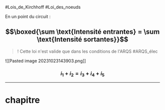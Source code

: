 #Lois_de_Kirchhoff #Loi_des_noeuds

En un point du circuit : 
## $$\boxed{\sum \text{Intensité entrantes} = \sum \text{Intensité sortantes}}$$

> ! Cette loi n'est valide que dans les conditions de l'ARQS  #ARQS_élec  

![[Pasted image 20231023143903.png]]
### $$i_{1} + i_{2} = i_{3} +i_{4} +i_{5}$$
___
# chapitre 